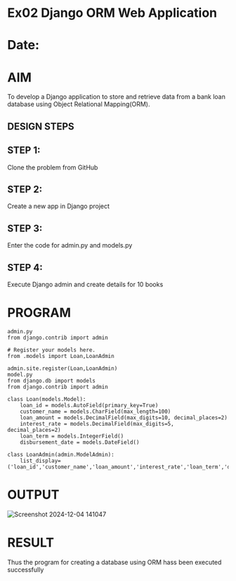 # Ex02 Django ORM Web Application
# Date:
# AIM
To develop a Django application to store and retrieve data from a bank loan database using Object Relational Mapping(ORM).


## DESIGN STEPS
## STEP 1:
Clone the problem from GitHub

## STEP 2:
Create a new app in Django project

## STEP 3:
Enter the code for admin.py and models.py

## STEP 4:
Execute Django admin and create details for 10 books

# PROGRAM
```
admin.py
from django.contrib import admin

# Register your models here.
from .models import Loan,LoanAdmin

admin.site.register(Loan,LoanAdmin)
model.py
from django.db import models
from django.contrib import admin

class Loan(models.Model):
    loan_id = models.AutoField(primary_key=True)
    customer_name = models.CharField(max_length=100)
    loan_amount = models.DecimalField(max_digits=10, decimal_places=2)
    interest_rate = models.DecimalField(max_digits=5, decimal_places=2)
    loan_term = models.IntegerField()
    disbursement_date = models.DateField()

class LoanAdmin(admin.ModelAdmin):
    list_display=('loan_id','customer_name','loan_amount','interest_rate','loan_term','disbursement_date')
```

# OUTPUT
![Screenshot 2024-12-04 141047](https://github.com/user-attachments/assets/a2e3f913-634a-4a53-8446-501f7599b5da)


# RESULT
Thus the program for creating a database using ORM hass been executed successfully
